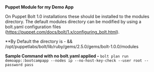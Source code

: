 **Puppet Module for my Demo App**

On Puppet Bolt 1.0 installations these should be installed to the modules directory. The default modules directory can be modified by using a bolt.yaml configuration files (https://puppet.com/docs/bolt/1.x/configuring_bolt.html).

**By Default the directory is - &&
/opt/puppetlabs/bolt/lib/ruby/gems/2.5.0/gems/bolt-1.0.0/modules

**Sample Command with no bolt.yaml applied -**
```bolt plan run demoapp::bootcampapp --nodes ip --no-host-key-check --user root --password pass```
